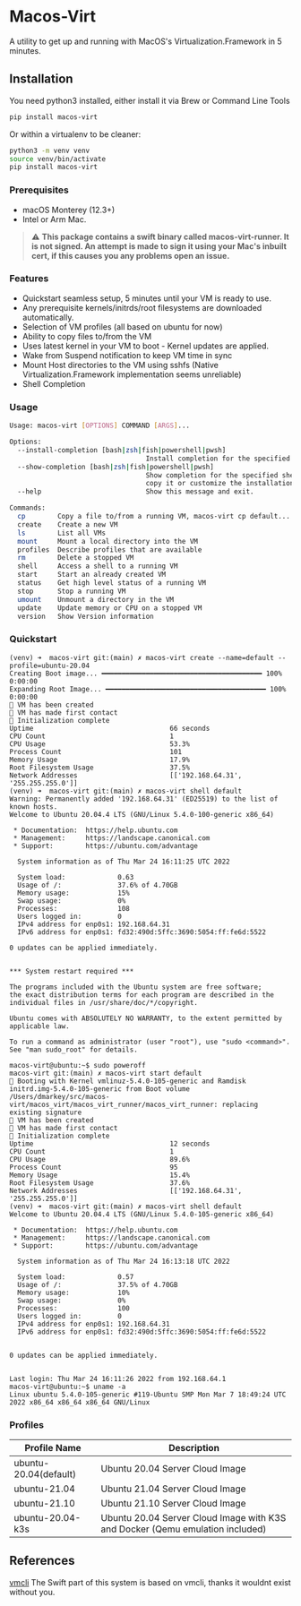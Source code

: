 # Macos-Virt

A utility to get up and running with MacOS's Virtualization.Framework in 5 minutes.

## Installation

You need python3 installed, either install it via Brew or Command Line Tools

```bash
pip install macos-virt
```

Or within a virtualenv to be cleaner:

```bash
python3 -m venv venv
source venv/bin/activate
pip install macos-virt
```

### Prerequisites

* macOS Monterey (12.3+)
* Intel or Arm Mac.

> :warning: **This package contains a swift binary called macos-virt-runner. It is not signed. An attempt is made to sign it using your Mac's inbuilt cert, if this causes you any problems open an issue.**

### Features

* Quickstart seamless setup, 5 minutes until your VM is ready to use.
* Any prerequisite kernels/initrds/root filesystems are downloaded automatically.
* Selection of VM profiles (all based on ubuntu for now)
* Ability to copy files to/from the VM
* Uses latest kernel in your VM to boot - Kernel updates are applied.
* Wake from Suspend notification to keep VM time in sync
* Mount Host directories to the VM using sshfs (Native Virtualization.Framework implementation seems unreliable)
* Shell Completion

### Usage

```bash
Usage: macos-virt [OPTIONS] COMMAND [ARGS]...

Options:
  --install-completion [bash|zsh|fish|powershell|pwsh]
                                  Install completion for the specified shell.
  --show-completion [bash|zsh|fish|powershell|pwsh]
                                  Show completion for the specified shell, to
                                  copy it or customize the installation.
  --help                          Show this message and exit.

Commands:
  cp        Copy a file to/from a running VM, macos-virt cp default...
  create    Create a new VM
  ls        List all VMs
  mount     Mount a local directory into the VM
  profiles  Describe profiles that are available
  rm        Delete a stopped VM
  shell     Access a shell to a running VM
  start     Start an already created VM
  status    Get high level status of a running VM
  stop      Stop a running VM
  umount    Unmount a directory in the VM
  update    Update memory or CPU on a stopped VM
  version   Show Version information

```
### Quickstart

```
(venv) ➜  macos-virt git:(main) ✗ macos-virt create --name=default --profile=ubuntu-20.04
Creating Boot image... ━━━━━━━━━━━━━━━━━━━━━━━━━━━━━━━━━━━━━━━━ 100% 0:00:00
Expanding Root Image... ━━━━━━━━━━━━━━━━━━━━━━━━━━━━━━━━━━━━━━━━ 100% 0:00:00
🥚 VM has been created
🐣 VM has made first contact
🐥 Initialization complete
Uptime                                  66 seconds
CPU Count                               1
CPU Usage                               53.3%
Process Count                           101
Memory Usage                            17.9%
Root Filesystem Usage                   37.5%
Network Addresses                       [['192.168.64.31', '255.255.255.0']]
(venv) ➜  macos-virt git:(main) ✗ macos-virt shell default
Warning: Permanently added '192.168.64.31' (ED25519) to the list of known hosts.
Welcome to Ubuntu 20.04.4 LTS (GNU/Linux 5.4.0-100-generic x86_64)

 * Documentation:  https://help.ubuntu.com
 * Management:     https://landscape.canonical.com
 * Support:        https://ubuntu.com/advantage

  System information as of Thu Mar 24 16:11:25 UTC 2022

  System load:             0.63
  Usage of /:              37.6% of 4.70GB
  Memory usage:            15%
  Swap usage:              0%
  Processes:               108
  Users logged in:         0
  IPv4 address for enp0s1: 192.168.64.31
  IPv6 address for enp0s1: fd32:490d:5ffc:3690:5054:ff:fe6d:5522

0 updates can be applied immediately.


*** System restart required ***

The programs included with the Ubuntu system are free software;
the exact distribution terms for each program are described in the
individual files in /usr/share/doc/*/copyright.

Ubuntu comes with ABSOLUTELY NO WARRANTY, to the extent permitted by
applicable law.

To run a command as administrator (user "root"), use "sudo <command>".
See "man sudo_root" for details.

macos-virt@ubuntu:~$ sudo poweroff
macos-virt git:(main) ✗ macos-virt start default
💾 Booting with Kernel vmlinuz-5.4.0-105-generic and Ramdisk initrd.img-5.4.0-105-generic from Boot volume
/Users/dmarkey/src/macos-virt/macos_virt/macos_virt_runner/macos_virt_runner: replacing existing signature
🥚 VM has been created
🐣 VM has made first contact
🐥 Initialization complete
Uptime                                  12 seconds
CPU Count                               1
CPU Usage                               89.6%
Process Count                           95
Memory Usage                            15.4%
Root Filesystem Usage                   37.6%
Network Addresses                       [['192.168.64.31', '255.255.255.0']]
(venv) ➜  macos-virt git:(main) ✗ macos-virt shell default
Welcome to Ubuntu 20.04.4 LTS (GNU/Linux 5.4.0-105-generic x86_64)

 * Documentation:  https://help.ubuntu.com
 * Management:     https://landscape.canonical.com
 * Support:        https://ubuntu.com/advantage

  System information as of Thu Mar 24 16:13:18 UTC 2022

  System load:             0.57
  Usage of /:              37.5% of 4.70GB
  Memory usage:            10%
  Swap usage:              0%
  Processes:               100
  Users logged in:         0
  IPv4 address for enp0s1: 192.168.64.31
  IPv6 address for enp0s1: fd32:490d:5ffc:3690:5054:ff:fe6d:5522


0 updates can be applied immediately.


Last login: Thu Mar 24 16:11:26 2022 from 192.168.64.1
macos-virt@ubuntu:~$ uname -a
Linux ubuntu 5.4.0-105-generic #119-Ubuntu SMP Mon Mar 7 18:49:24 UTC 2022 x86_64 x86_64 x86_64 GNU/Linux

```

### Profiles

| Profile Name          | Description                                                                   |
|-----------------------|-------------------------------------------------------------------------------|
| ubuntu-20.04(default) | Ubuntu 20.04 Server Cloud Image                                               |
| ubuntu-21.04          | Ubuntu 21.04 Server Cloud Image                                               |
| ubuntu-21.10          | Ubuntu 21.10 Server Cloud Image                                               |
| ubuntu-20.04-k3s      | Ubuntu 20.04 Server Cloud Image with K3S and Docker (Qemu emulation included) |

## References

[vmcli](https://github.com/gyf304/vmcli) The Swift part of this system is based on vmcli, thanks it wouldnt exist
without you.